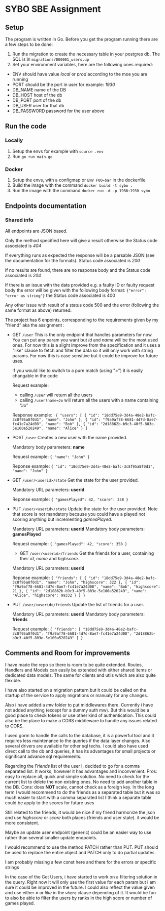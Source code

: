 # SYBO SBE Assignment

## Setup

The program is written in Go.
Before you get the program running there are a few steps to be done:

1. Run the migration to create the necessary table in your postgres db. The SQL is in `migrations/000001_users.up`
2. Set your environment variables, here are the following ones required:

- ENV should have value _local_ or _prod_ according to the moe you are running
- PORT should be the port in user for example: _1930_
- DB_NAME name of the DB
- DB_HOST host of the db
- DB_PORT port of the db
- DB_USER user for that db
- DB_PASSWORD password for the user above

## Run the code

### Locally

1. Setup the envs for example with `source .env`
2. Run `go run main.go`

### Docker

1. Setup the envs, with a configmap or `ENV FOO=bar` in the dockerfile
2. Build the image with the command `docker build -t sybo .`
3. Run the image with the command `docker run -d -p 1930:1930 sybo`

## Endpoints documentation

### Shared info

All endpoints are JSON based.

Only the method specified here will give a result otherwise the Status code associated is _404_

If everything runs as expected the response will be a parsable JSON (see the documentation for the formats). Status code associated is _200_

If no results are found, there are no response body and the Status code associated is _204_

If there is an issue with the data provided e.g. a faulty ID or faulty request body the error will be given with the following body format:
`{"error": "error as string"}` the Status code associated is 400

Any other issue with result of a status code 500 and the error (following the same format as above) returned.

The project has 6 enpoints, corresponding to the requirements given by my "friend" aka the assignment :

- GET `/user`
  This is the only endpoint that handles parameters for now. You can put any param you want but _id_ and _name_ will be the most used ones. For now this is a slight improve from the specification and it uses a "like" clause to fetch and filter the data so it will only work with string params. For now this is case sensitive but it could be improve for future uses.

  If you would like to switch to a pure match (using "=") it is easily changable in the code

  Request example:

  - calling `/user` will return all the users
  - calling `/user?name=Jo` will return all the users with a name containing "Jo"

  Response example:
  ` { "users": [ { "id": "18dd75e9-3d4a-48e2-bafc-3c8f95a8f0d1", "name": "John" }, { "id": "f9a9af78-6681-4d7d-8ae7-fc41e7a24d08", "name": "Bob" }, { "id": "2d18862b-b9c3-40f5-803e-5e100a520249", "name": "Alice" } ]`

- POST `/user`
  Creates a new user with the name provided.

  Mandatory body parameters: **name**

  Request example:
  `{ "name": "John" }`

  Reponse example:
  `{ "id": "18dd75e9-3d4a-48e2-bafc-3c8f95a8f0d1", "name": "John" }`

- GET `/user/<userid>/state`
  Get the state for the user provided.

  Mandatory URL parameters: **userid**

  Reponse example:
  `{ "gamesPlayed": 42, "score": 358 }`

- PUT `/user/<userid>/state`
  Update the state for the user provided. Note that score is not mandatory because you could have a played not scoring anything but incrementing _gamesPlayed_.

  Mandatory URL parameters: **userid**
  Mandatory body parameters: **gamesPlayed**

  Request example:
  `{ "gamesPlayed": 42, "score": 358 }`

  - GET `/user/<userid>/friends`
    Get the friends for a user, containing their _id_, _name_ and _highscore_.

  Mandatory URL parameters: **userid**

  Reponse example:
  `{ "friends": [ { "id": "18dd75e9-3d4a-48e2-bafc-3c8f95a8f0d1", "name": "John", "highscore": 322 }, { "id": "f9a9af78-6681-4d7d-8ae7-fc41e7a24d08", "name": "Bob", "highscore": 21 }, { "id": "2d18862b-b9c3-40f5-803e-5e100a520249", "name": "Alice", "highscore": 99332 } ] }`

- PUT `/user/<userid>/friends`
  Update the list of friends for a user.

  Mandatory URL parameters: **userid**
  Mandatory body parameters: **friends**

  Request example:
  `{ "friends": [ "18dd75e9-3d4a-48e2-bafc-3c8f95a8f0d1", "f9a9af78-6681-4d7d-8ae7-fc41e7a24d08", "2d18862b-b9c3-40f5-803e-5e100a520249" ] }`

## Comments and Room for improvements

I have made the repo so there is room to be quite extended. Routes, Handlers and Models can easily be extended with either shared items or dedicated data models. The same for clients and utils which are also quite flexible.

I have also started on a migration pattern but it could be called on the startup of the service to apply migrations or manualy for any changes.

Also i have added a _mw_ folder to put middlewares there. Currently i have not added anything (except for a dummy auth mw). But this would be a good place to check tokens or use other kind of authentication. This could also be the place to make a CORS middleware to handle any issues related to CORS.

I used gorm to handle the calls to the database, it is a powerful tool and it requires less maintenance to the queries if the data layer changes. Also several drivers are available for other sql techs. I could also have used direct call to the db and queries, it has its advantages for small projects or significant advance sql requirements.

Regarding the _Friends_ list of the user I, decided to go for a comma separated list. It works, however it has advantages and inconvenient. Pros: easy to replace all, quick and simple solution. No need to check for the current list to delete the non existing ones. No need to add another table in the DB.
Cons: does **NOT** scale, cannot check as a foreign key.
In the long term I would recommend to do the friends as a separated table but it was so much easier to start with a comma separated list
I think a separate table could be apply to the scores for future uses

Still related to the friends, it would be nice if my friend harmonize the json and use _highscore_ or _score_ both places (friends and user state). it would be more consistent.

Maybe an update user endpoint (generic) could be an easier way to use rather than several smaller update endpoints.

I would recommend to use the method PATCH rather than PUT. PUT should be used to replace the entire object and PATCH only to do partial updates.

I am probably missing a few const here and there for the errors or specific strings

In the case of the Get Users, i have started to work on a filtering solution in the query. Right now it will only use the first value for each param but i am sure it could be improved in the future. I could also reflect the value given and use either _=_ or _like_ in the `where` clause depending of it. It would be fun to also be able to filter the users by ranks in the high score or number of games played.

